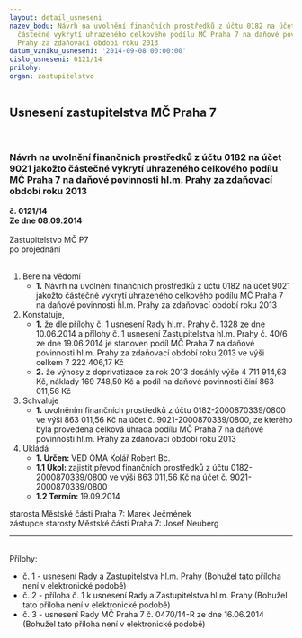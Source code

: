 ```yaml
---
layout: detail_usneseni
nazev_bodu: Návrh na uvolnění finančních prostředků z účtu 0182 na účet 9021 jakožto
  částečné vykrytí uhrazeného celkového podílu MČ Praha 7 na daňové povinnosti hl.m.
  Prahy za zdaňovací období roku 2013
datum_vzniku_usneseni: '2014-09-08 00:00:00'
cislo_usneseni: 0121/14
prilohy: 
organ: zastupitelstvo
---
```

<div id="ucUsn_pList" class="usn">
	<span><h2>Usnesení zastupitelstva MČ Praha 7 </h2>
<br></span><div class="standBody">
<span><h3>Návrh na uvolnění finančních prostředků z účtu 0182 na účet 9021 jakožto částečné vykrytí uhrazeného celkového podílu MČ Praha 7 na daňové povinnosti hl.m. Prahy za zdaňovací období roku 2013</h3></span><div class="center">
		<strong>č. 0121/14</strong><br>
	</div>
<div class="center">
		<strong>Ze dne 08.09.2014</strong><br><br>
	</div>Zastupitelstvo MČ P7<br> po projednání<br><br><ol>
<li>Bere na vědomí<ul><li>
<strong>1.</strong> Návrh na uvolnění finančních prostředků z účtu 0182 na účet 9021 jakožto částečné vykrytí uhrazeného celkového podílu MČ Praha 7 na daňové povinnosti hl.m. Prahy za zdaňovací období roku 2013</li></ul>
</li>
<li>Konstatuje,<ul>
<li>
<strong>1.</strong> že dle přílohy č. 1 usnesení Rady hl.m. Prahy č. 1328 ze dne 10.06.2014 a přílohy č. 1 usnesení Zastupitelstva hl.m. Prahy č. 40/6 ze dne 19.06.2014 je stanoven podíl MČ Praha 7 na daňové povinnosti hl.m. Prahy za zdaňovací období roku 2013 ve výši celkem 7 222 406,17 Kč</li>
<li>
<strong>2.</strong> že výnosy z doprivatizace za rok 2013 dosáhly výše 4 711 914,63 Kč, náklady 169 748,50 Kč a podíl na daňové povinnosti činí 863 011,56 Kč</li>
</ul>
</li>
<li>Schvaluje<ul><li>
<strong>1.</strong> uvolněním finančních prostředků z účtu 0182-2000870339/0800 ve výši 863 011,56 Kč na účet č. 9021-2000870339/0800, ze kterého byla provedena celková úhrada podílu MČ Praha 7 na daňové povinnosti hl.m. Prahy za zdaňovací období roku 2013        </li></ul>
</li>
<li>Ukládá<ul>
<li>
<strong>1. Určen: </strong>VED OMA Kolář Robert Bc.</li>
<li>
<strong>1.1 Úkol: </strong>zajistit převod finančních prostředků z účtu 0182-2000870339/0800 ve výši 863 011,56 Kč na účet č. 9021-2000870339/0800</li>
<li>
<strong>1.2 Termín: </strong>19.09.2014</li>
</ul>
</li>
</ol>starosta Městské části Praha 7: Marek Ječmének<br>zástupce starosty Městské části Praha 7: Josef Neuberg<hr>
<br>Přílohy: <ul>
<li>č. 1 - usnesení Rady a Zastupitelstva hl.m. Prahy (Bohužel tato příloha není v elektronické podobě)</li> <li>č. 2 - příloha č. 1 k usnesení Rady a Zastupitelstva hl.m. Prahy (Bohužel tato příloha není v elektronické podobě)</li> <li>č. 3 - usnesení Rady MČ Praha 7 č. 0470/14-R ze dne 16.06.2014 (Bohužel tato příloha není v elektronické podobě)</li> </ul>
</div>
</div>